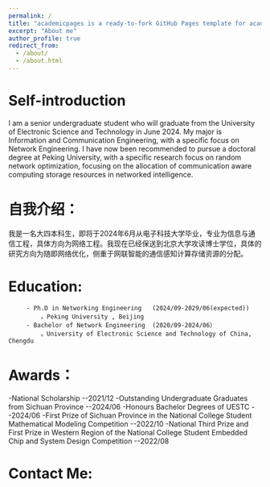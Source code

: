 ```yaml
---
permalink: /
title: "academicpages is a ready-to-fork GitHub Pages template for academic personal websites"
excerpt: "About me"
author_profile: true
redirect_from: 
  - /about/
  - /about.html
---
```


Self-introduction
======
I am a senior undergraduate student who will graduate from the University of Electronic Science and Technology in June 2024. My major is Information and Communication Engineering, with a specific focus on Network Engineering. I have now been recommended to pursue a doctoral degree at Peking University, with a specific research focus on random network optimization, focusing on the allocation of communication aware computing storage resources in networked intelligence.

自我介绍：
======
我是一名大四本科生，即将于2024年6月从电子科技大学毕业，专业为信息与通信工程，具体方向为网络工程。我现在已经保送到北京大学攻读博士学位，具体的研究方向为随即网络优化，侧重于网联智能的通信感知计算存储资源的分配。


Education:
======
         - Ph.D in Networking Engineering   (2024/09-2029/06(expected))
             。Peking University , Beijing
         - Bachelor of Network Engineering  (2020/09-2024/06）
             。University of Electronic Science and Technology of China, Chengdu 
Awards：
======
-National Scholarship        --2021/12
-Outstanding Undergraduate Graduates from Sichuan Province          --2024/06
-Honours Bachelor Degrees of UESTC         --2024/06
-First Prize of Sichuan Province in the National College Student Mathematical Modeling Competition         --2022/10
-National Third Prize and First Prize in Western Region of the National College Student Embedded Chip and System Design Competition         --2022/08

Contact Me:
======
[Email]: yuyong_uestc@163.com
